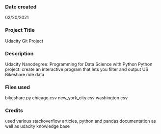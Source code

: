 ### Date created
02/20/2021

### Project Title
Udacity Git Project

### Description
Udacity Nanodegree: Programming for Data Science with Python
Python project: create an interactive program that lets you filter and output US Bikeshare ride data

### Files used
bikeshare.py
chicago.csv
new_york_city.csv
washington.csv

### Credits
used various stackoverflow articles, python and pandas documentation as well as udacity knowledge base
